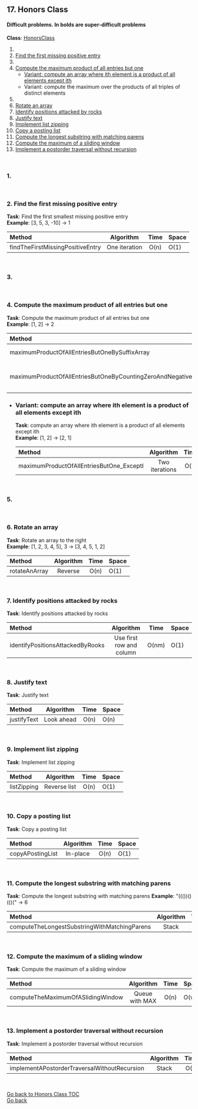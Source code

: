 ## <a name="honors-class"></a>17. Honors Class
#### Difficult problems. In bolds are super-difficult problems

**Class**: [HonorsClass](/src/main/java/pro/amberovsky/elements/HonorsClass.java)  

1.
2. [Find the first missing positive entry](#find-the-first-missing-positive-entry)
3.
4. [Compute the maximum product of all entries but one](#compute-the-maximum-product-of-all-entries-but-one)
    * [Variant: compute an array where ith element is a product of all elements except ith](#compute-the-maximum-product-of-all-entries-but-one-compute-an-array-where-ith-element-is-a-product-of-all-elements-except-ith)
    * Variant: compute the maximum over the products of all triples of distinct elements
5.
6. [Rotate an array](#rotate-an-array)
7. [Identify positions attacked by rocks](#identify-positions-attacked-by-rocks)
8. [Justify text](#justify-text)
9. [Implement list zipping](#implement-list-zipping)
10. [Copy a posting list](#copy-a-posting-list)
11. [Compute the longest substring with matching parens](#compute-the-longest-substring-with-matching-parens)
12. [Compute the maximum of a sliding window](#compute-the-maximum-of-a-sliding-window)
13. [Implement a postorder traversal without recursion](#implement-a-postorder-traversal-without-recursion)
         
<br>

### 1.
<br>

### 2. <a name="find-the-first-missing-positive-entry"></a>Find the first missing positive entry
**Task**: Find the first smallest missing positive entry  
**Example**: \[3, 5, 3, -10\] -> 1  

| Method | Algorithm | Time | Space |
| :--- | :---: | :---: | :-- |
| findTheFirstMissingPositiveEntry | One iteration | O(n) | O(1) |
<br>

### 3.
<br>

### 4. <a name="compute-the-maximum-product-of-all-entries-but-one"></a>Compute the maximum product of all entries but one
**Task**: Compute the maximum product of all entries but one  
**Example**: \[1, 2\] -> 2  

| Method | Algorithm | Time | Space |
| :--- | :---: | :---: | :-- |
| maximumProductOfAllEntriesButOneBySuffixArray | Suffix array | O(n) | O(n) |
| maximumProductOfAllEntriesButOneByCountingZeroAndNegatives | Count zero and negative entries | O(n) | O(1) |

   * ### <a name="compute-the-maximum-product-of-all-entries-but-one-compute-an-array-where-ith-element-is-a-product-of-all-elements-except-ith"></a>Variant: compute an array where ith element is a product of all elements except ith
      **Task**: compute an array where ith element is a product of all elements except ith  
      **Example**: \[1, 2\] -> \[2, 1\] 
      
      | Method | Algorithm | Time | Space |
      | :--- | :---: | :---: | :-- |
      | maximumProductOfAllEntriesButOne_ExceptI | Two iterations | O(n) | O(1) |
<br>

### 5.
<br>

### 6. <a name="rotate-an-array"></a>Rotate an array
**Task**: Rotate an array to the right  
**Example**: \[1, 2, 3, 4, 5\], 3 -> \[3, 4, 5, 1, 2\]  

| Method | Algorithm | Time | Space |
| :--- | :---: | :---: | :-- |
| rotateAnArray | Reverse | O(n) | O(1) |
<br>

### 7. <a name="identify-positions-attacked-by-rocks"></a>Identify positions attacked by rocks
**Task**: Identify positions attacked by rocks  

| Method | Algorithm | Time | Space |
| :--- | :---: | :---: | :-- |
| identifyPositionsAttackedByRooks | Use first row and column | O(nm) | O(1) |
<br>

### 8. <a name="justify-text"></a>Justify text
**Task**: Justify text  

| Method | Algorithm | Time | Space |
| :--- | :---: | :---: | :-- |
| justifyText | Look ahead | O(n) | O(n) |
<br>

### 9. <a name="implement-list-zipping"></a>Implement list zipping
**Task**: Implement list zipping  

| Method | Algorithm | Time | Space |
| :--- | :---: | :---: | :-- |
| listZipping | Reverse list | O(n) | O(1) |
<br>

### 10. <a name="copy-a-posting-list"></a>Copy a posting list
**Task**: Copy a posting list 

| Method | Algorithm | Time | Space |
| :--- | :---: | :---: | :-- |
| copyAPostingList | In-place | O(n) | O(1) |
<br>

### 11. <a name="compute-the-longest-substring-with-matching-parens"></a>Compute the longest substring with matching parens
**Task**: Compute the longest substring with matching parens
**Example**: "((())()(()(" -> 6  

| Method | Algorithm | Time | Space |
| :--- | :---: | :---: | :-- |
| computeTheLongestSubstringWithMatchingParens | Stack | O(n) | O(n) |
<br>

### 12. <a name="compute-the-maximum-of-a-sliding-window"></a>Compute the maximum of a sliding window
**Task**: Compute the maximum of a sliding window  

| Method | Algorithm | Time | Space |
| :--- | :---: | :---: | :-- |
| computeTheMaximumOfASlidingWindow | Queue with MAX | O(n) | O(w) |
<br>

### 13. <a name="implement-a-postorder-traversal-without-recursion"></a>Implement a postorder traversal without recursion
**Task**: Implement a postorder traversal without recursion 

| Method | Algorithm | Time | Space |
| :--- | :---: | :---: | :-- |
| implementAPostorderTraversalWithoutRecursion | Stack | O(n) | O(h) |
<br>

[Go back to Honors Class TOC](#honors-class)  
[Go back](/README.md)
